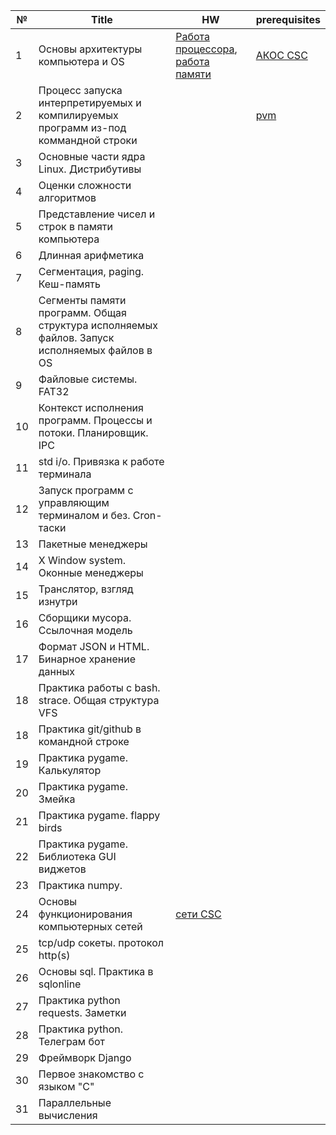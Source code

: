| №  | Title | HW | prerequisites
|---|---|---|---|
|  1 | Основы архитектуры компьютера и OS  | [Работа процессора](https://youtu.be/k9wK2FThEsk?si=clweXpZTz1qKX-gD), [работа памяти](https://youtu.be/Wh22_O8jXVQ?si=kliKi1F-pNgqy7m9) | [АКОС CSC](https://youtu.be/hb9CTGSJm88?si=CsxvAnFICzmTObFR)  |
|  2 | Процесс запуска интерпретируемых и компилируемых программ из-под коммандной строки  |  | [pvm](https://pythonchik.ru/osnovy/kak-rabotaet-python-interpretator) |
|  3 | Основные части ядра Linux. Дистрибутивы  |  | |
|  4 | Оценки сложности алгоритмов  |  | |
|  5 | Представление чисел и строк в памяти компьютера  |  | |
|  6 | Длинная арифметика  |  | |
|  7 | Сегментация, paging. Кеш-память  |  | |
|  8 | Сегменты памяти программ. Общая структура исполняемых файлов. Запуск исполняемых файлов в OS  |  | |
|  9 | Файловые системы. FAT32  |  | |
|  10 | Контекст исполнения программ. Процессы и потоки. Планировщик. IPC  |  | |
|  11 | std i/o. Привязка к работе терминала  |  | |
|  12 | Запуск программ с управляющим терминалом и без. Cron-таски  |  | |
|  13 | Пакетные менеджеры  |  | |
|  14 | X Window system. Оконные менеджеры  |  | |
|  15 | Транслятор, взгляд изнутри  |  | |
|  16 | Сборщики мусора. Ссылочная модель  |  | |
| 17 | Формат JSON и HTML. Бинарное хранение данных  |  | |
|  18 | Практика работы с bash. strace. Общая структура VFS  | | |
|  18 | Практика git/github в командной строке |  | |
| 19 | Практика pygame. Калькулятор |  | |
| 20 | Практика pygame. Змейка |  | |
| 21 | Практика pygame. flappy birds |  | |
| 22 | Практика pygame. Библиотека GUI виджетов |  | |
| 23 | Практика numpy. |  | |
| 24 | Основы функционирования компьютерных сетей  | [сети CSC](https://youtu.be/BJSITWkSDQg?si=nFiBXmz5QB8GBKnn) | |
| 25 | tcp/udp сокеты. протокол http(s)  |  | |
| 26 | Основы sql. Практика в sqlonline |  | |
| 27 | Практика python requests. Заметки |  | |
| 28 | Практика python. Телеграм бот |  | |
| 29 | Фреймворк Django  |  | |
| 30 | Первое знакомство с языком "C"  |  | |
| 31 | Параллельные вычисления |  | |
